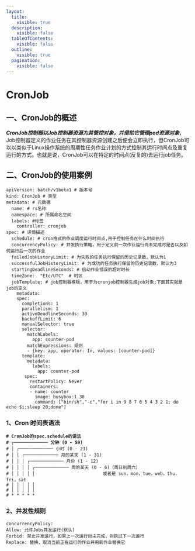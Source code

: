 ```yaml
---
layout:
  title:
    visible: true
  description:
    visible: false
  tableOfContents:
    visible: false
  outline:
    visible: true
  pagination:
    visible: false
---
```


# CronJob

## 一、CronJob的概述

_**CronJob控制器以Job控制器资源为其管控对象，并借助它管理pod资源对象**_，Job控制器定义的作业任务在其控制器资源创建之后便会立即执行，但CronJob可以以类似于Linux操作系统的周期性任务作业计划的方式控制其运行时间点及重复运行的方式。也就是说，CronJob可以在特定的时间点(反复的)去运行job任务。&#x20;

## 二、CronJob的使用案例

```
apiVersion: batch/v1beta1 # 版本号
kind: CronJob # 类型 
metadata: # 元数据
  name: # rs名称
  namespace: # 所属命名空间
  labels: #标签
    controller: cronjob
spec: # 详情描述
  schedule: # cron格式的作业调度运⾏时间点,⽤于控制任务在什么时间执⾏
  concurrencyPolicy: # 并发执⾏策略，⽤于定义前⼀次作业运⾏尚未完成时是否以及如何运⾏后⼀次的作业
  failedJobHistoryLimit: # 为失败的任务执⾏保留的历史记录数，默认为1
  successfulJobHistoryLimit: # 为成功的任务执⾏保留的历史记录数，默认为3
  startingDeadlineSeconds: # 启动作业错误的超时时⻓
  timeZone:  "Etc/UTC"  # 时区
  jobTemplate: # job控制器模板，⽤于为cronjob控制器⽣成job对象;下⾯其实就是job的定义
    metadata:
    spec:
      completions: 1
      parallelism: 1
      activeDeadlineSeconds: 30
      backoffLimit: 6
      manualSelector: true
      selector:
        matchLabels:
          app: counter-pod
        matchExpressions: 规则
        - {key: app, operator: In, values: [counter-pod]}
      template:
        metadata:
          labels:
            app: counter-pod
       spec:
         restartPolicy: Never
         containers:
         - name: counter
           image: busybox:1.30
           command: ["bin/sh","-c","for i in 9 8 7 6 5 4 3 2 1; do echo $i;sleep 20;done"]
```

### 1、Cron 时间表语法 <a href="#cron-schedule-syntax" id="cron-schedule-syntax"></a>

<pre><code><strong># CronJob的spec.schedule的语法
</strong><strong># ┌───────────── 分钟 (0 - 59)
</strong># │ ┌───────────── 小时 (0 - 23)
# │ │ ┌───────────── 月的某天 (1 - 31)
# │ │ │ ┌───────────── 月份 (1 - 12)
# │ │ │ │ ┌───────────── 周的某天 (0 - 6)（周日到周六）
# │ │ │ │ │                          或者是 sun，mon，tue，web，thu，fri，sat
# │ │ │ │ │
# │ │ │ │ │
# * * * * *
</code></pre>

### 2、并发性规则

```cobol
concurrencyPolicy: 
Allow: 允许Jobs并发运⾏(默认) 
Forbid: 禁⽌并发运⾏，如果上⼀次运⾏尚未完成，则跳过下⼀次运⾏ 
Replace: 替换，取消当前正在运⾏的作业并⽤新作业替换它
```

